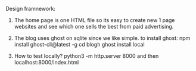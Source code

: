 Design framnework:

1. The home page is one HTML file so its easy to create new 1 page websites and see which one sells the best from paid advertising.

2. The blog uses ghost on sqlite since we like simple. to install ghost:
npm install ghost-cli@latest -g
cd blogh
ghost install local

3. How to test locally?
python3 -m http.server 8000
and then localhost:8000/index.html
